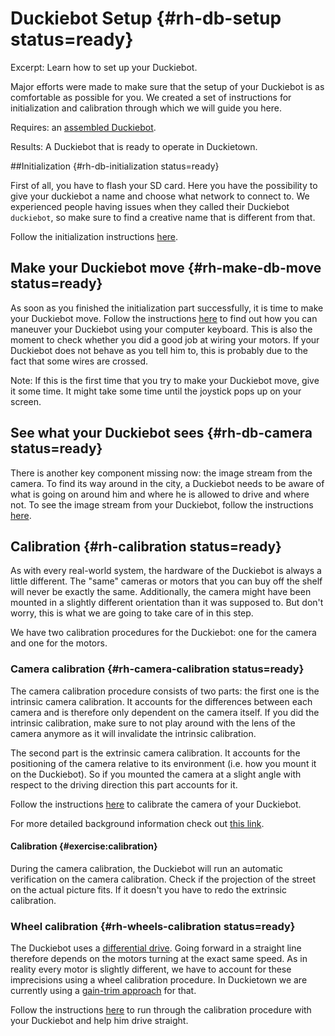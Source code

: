 # Duckiebot Setup {#rh-db-setup status=ready}

Excerpt: Learn how to set up your Duckiebot.

Major efforts were made to make sure that the setup of your Duckiebot is as comfortable as possible for you. We
created a set of instructions for initialization and calibration through which we will guide you here.

<div class='requirements' markdown='1'>

Requires: an [assembled Duckiebot](#rh-assembly).

Results: A Duckiebot that is ready to operate in Duckietown.

</div>

<minitoc/>

##Initialization {#rh-db-initialization status=ready}

First of all, you have to flash your SD card. Here you have the possibility to give your duckiebot a name and choose what network to connect to. We experienced people having issues when they called their Duckiebot `duckiebot`, so make sure to find a creative name that is different from that.

Follow the initialization instructions [here](+opmanual_duckiebot#setup-duckiebot).


## Make your Duckiebot move {#rh-make-db-move status=ready}

As soon as you finished the initialization part successfully, it is time to make your Duckiebot move. Follow the instructions [here](+opmanual_duckiebot#rc-control) to find out how you can maneuver your Duckiebot using your computer keyboard. This is also the moment to check whether you did a good job at wiring your motors. If your Duckiebot does not behave as you tell him to, this is probably due to the fact that some wires are crossed.

Note: If this is the first time that you try to make your Duckiebot move, give it some time. It might take some time until the joystick pops up on your screen.  


## See what your Duckiebot sees {#rh-db-camera status=ready}

There is another key component missing now: the image stream from the camera. To find its way around in the city, a Duckiebot needs to be aware of what is going on around him and where he is allowed to drive and where not. To see the image stream from your Duckiebot, follow the instructions [here](+opmanual_duckiebot#read-camera-data).


## Calibration {#rh-calibration status=ready}

As with every real-world system, the hardware of the Duckiebot is always a little different. The "same" cameras or motors that you can buy off the shelf will never be exactly the same. Additionally, the camera might have been mounted in a slightly different orientation than it was supposed to. But don't worry, this is what we are going to take care of in this step.

We have two calibration procedures for the Duckiebot: one for the camera and one for the motors.


### Camera calibration {#rh-camera-calibration status=ready}

The camera calibration procedure consists of two parts: the first one is the intrinsic camera calibration. It accounts for the differences between each camera and is therefore only dependent on the camera itself. If you did the intrinsic calibration, make sure to not play around with the lens of the camera anymore as it will invalidate the intrinsic calibration.

The second part is the extrinsic camera calibration. It accounts for the positioning of the camera relative to its environment (i.e. how you mount it on the Duckiebot). So if you mounted the camera at a slight angle with respect to the driving direction this part accounts for it.

Follow the instructions [here](+opmanual_duckiebot#camera-calib) to calibrate the camera of your Duckiebot.

For more detailed background information check out [this link](https://github.com/duckietown/lectures/blob/master/1_ideal/25_computer_vision/cv_calibration.pdf).

#### Calibration {#exercise:calibration}

During the camera calibration, the Duckiebot will run an automatic verification on the camera calibration. Check if the projection of the street on the actual picture fits. If it doesn't you have to redo the extrinsic calibration.

<end/>

### Wheel calibration {#rh-wheels-calibration status=ready}

The Duckiebot uses a [differential drive](https://docs.duckietown.org/DT19/learning_materials/out/duckiebot_modeling.html). Going forward in a straight line therefore depends on the motors turning at the exact same speed. As in reality every motor is slightly different, we have to account for these imprecisions using a wheel calibration procedure. In Duckietown we are currently using a [gain-trim approach](https://docs.duckietown.org/DT19/learning_materials/out/odometry_calibration.html) for that.

Follow the instructions [here](+opmanual_duckiebot#wheel-calibration) to run through the calibration procedure with your Duckiebot and help him drive straight.
